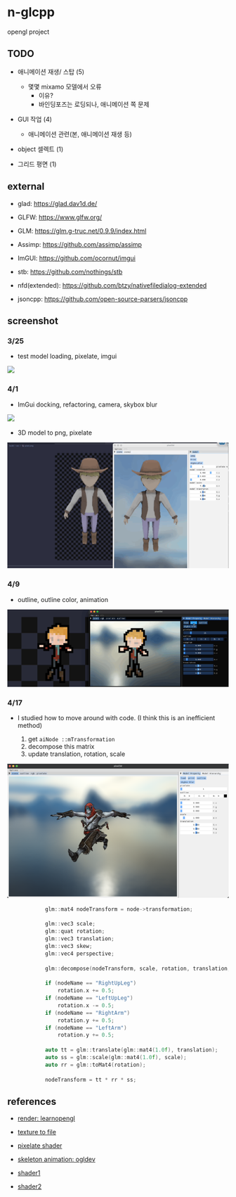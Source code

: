 # **n-glcpp**

opengl project

## TODO

-   애니메이션 재생/ 스탑 (5)

    -   몇몇 mixamo 모델에서 오류
        -   이유?
        -   바인딩포즈는 로딩되나, 애니메이션 쪽 문제

-   GUI 작업 (4)

    -   애니메이션 관련(본, 애니메이션 재생 등)

-   object 셀렉트 (1)

-   그리드 평면 (1)

## external

-   glad: https://glad.dav1d.de/

-   GLFW: https://www.glfw.org/

-   GLM: https://glm.g-truc.net/0.9.9/index.html

-   Assimp: https://github.com/assimp/assimp

-   ImGUI: https://github.com/ocornut/imgui

-   stb: https://github.com/nothings/stb

-   nfd(extended): https://github.com/btzy/nativefiledialog-extended

-   jsoncpp: https://github.com/open-source-parsers/jsoncpp

## screenshot

### 3/25

-   test model loading, pixelate, imgui

![](https://github.com/Nor-s/n-glcpp/blob/main/screenshot/Mar-25-2022%2012-58-15.gif?raw=true)

### 4/1

-   ImGui docking, refactoring, camera, skybox blur

![](<https://github.com/Nor-s/n-glcpp/blob/main/screenshot/Animation%20(32).gif?raw=true>)

-   3D model to png, pixelate

![](/screenshot/Apr-01-2022%2014-53-09.gif)

### 4/9

-   outline, outline color, animation

![](/screenshot/Apr-09-2022%2004-14-49.gif)

### 4/17

-   I studied how to move around with code. (I think this is an inefficient method)

    1. get `aiNode ::mTransformation`
    2. decompose this matrix
    3. update translation, rotation, scale

![](/screenshot/Apr_2022-04-17_12-45-38.png)

```cpp
            glm::mat4 nodeTransform = node->transformation;

            glm::vec3 scale;
            glm::quat rotation;
            glm::vec3 translation;
            glm::vec3 skew;
            glm::vec4 perspective;

            glm::decompose(nodeTransform, scale, rotation, translation, skew, perspective);

            if (nodeName == "RightUpLeg")
                rotation.x += 0.5;
            if (nodeName == "LeftUpLeg")
                rotation.x -= 0.5;
            if (nodeName == "RightArm")
                rotation.y += 0.5;
            if (nodeName == "LeftArm")
                rotation.y += 0.5;

            auto tt = glm::translate(glm::mat4(1.0f), translation);
            auto ss = glm::scale(glm::mat4(1.0f), scale);
            auto rr = glm::toMat4(rotation);

            nodeTransform = tt * rr * ss;
```

## references

-   [render: learnopengl](https://learnopengl.com/)

-   [texture to file](https://stackoverflow.com/questions/11863416/read-texture-bytes-with-glreadpixels)
-   [pixelate shader](https://github.com/genekogan/Processing-Shader-Examples/blob/master/TextureShaders/data/pixelate.glsl)

-   [skeleton animation: ogldev](https://ogldev.org/www/tutorial38/tutorial38.html)

-   [shader1](https://lettier.github.io/3d-game-shaders-for-beginners/)
-   [shader2](https://thebookofshaders.com/)

